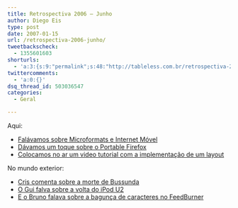 ```yaml
---
title: Retrospectiva 2006 – Junho
author: Diego Eis
type: post
date: 2007-01-15
url: /retrospectiva-2006-junho/
tweetbackscheck:
  - 1355601603
shorturls:
  - 'a:3:{s:9:"permalink";s:48:"http://tableless.com.br/retrospectiva-2006-junho";s:7:"tinyurl";s:26:"http://tinyurl.com/45xotey";s:4:"isgd";s:19:"http://is.gd/KfbAd1";}'
twittercomments:
  - 'a:0:{}'
dsq_thread_id: 503036547
categories:
  - Geral

---
```

Aqui:

  * [Falávamos sobre Microformats e Internet Móvel][1]
  * [Dávamos um toque sobre o Portable Firefox][2]
  * [Colocamos no ar um video tutorial com a implementação de um layout][3]

No mundo exterior:

  * [Cris comenta sobre a morte de Bussunda][4]
  * [O Gui falva sobre a volta do iPod U2][5]
  * [E o Bruno falava sobre a bagunça de caracteres no FeedBurner][6]

 [1]: http://tableless.com.br/microformatos-internet-movel-e-quem-ainda-nao-entendeu-nada
 [2]: http://tableless.com.br/portable-firefox
 [3]: http://tableless.com.br/video-tutorial-10-implementacao-de-layout
 [4]: http://www.crisdias.com/2006/06/17/e-pro-fantastico/
 [5]: http://www.guileite.com/2006/06/06/a-volta-do-ipod-u2/
 [6]: http://brunotorres.net/feedburner-baguncando-caracteres-especiais-em-utf-8